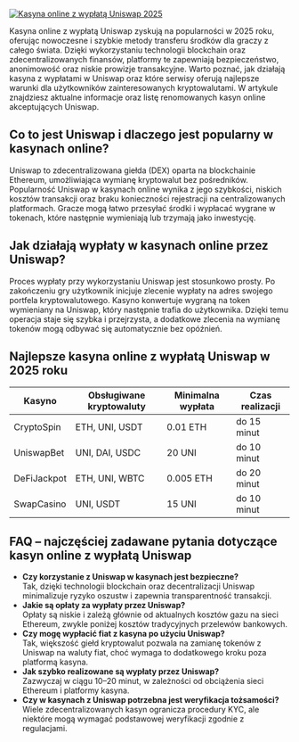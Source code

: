 [![Kasyna online z wypłatą Uniswap 2025](https://123-caf.pages.dev/gitsignup.png)](https://vrmoo.ru/Bt82HjjY)

<p>Kasyna online z wypłatą Uniswap zyskują na popularności w 2025 roku, oferując nowoczesne i szybkie metody transferu środków dla graczy z całego świata. Dzięki wykorzystaniu technologii blockchain oraz zdecentralizowanych finansów, platformy te zapewniają bezpieczeństwo, anonimowość oraz niskie prowizje transakcyjne. Warto poznać, jak działają kasyna z wypłatami w Uniswap oraz które serwisy oferują najlepsze warunki dla użytkowników zainteresowanych kryptowalutami. W artykule znajdziesz aktualne informacje oraz listę renomowanych kasyn online akceptujących Uniswap.</p>  <h2>Co to jest Uniswap i dlaczego jest popularny w kasynach online?</h2> <p>Uniswap to zdecentralizowana giełda (DEX) oparta na blockchainie Ethereum, umożliwiająca wymianę kryptowalut bez pośredników. Popularność Uniswap w kasynach online wynika z jego szybkości, niskich kosztów transakcji oraz braku konieczności rejestracji na centralizowanych platformach. Gracze mogą łatwo przesyłać środki i wypłacać wygrane w tokenach, które następnie wymieniają lub trzymają jako inwestycję.</p>  <h2>Jak działają wypłaty w kasynach online przez Uniswap?</h2> <p>Proces wypłaty przy wykorzystaniu Uniswap jest stosunkowo prosty. Po zakończeniu gry użytkownik inicjuje zlecenie wypłaty na adres swojego portfela kryptowalutowego. Kasyno konwertuje wygraną na token wymieniany na Uniswap, który następnie trafia do użytkownika. Dzięki temu operacja staje się szybka i przejrzysta, a dodatkowe zlecenia na wymianę tokenów mogą odbywać się automatycznie bez opóźnień.</p>  <h2>Najlepsze kasyna online z wypłatą Uniswap w 2025 roku</h2> <table>   <thead>     <tr>       <th>Kasyno</th>       <th>Obsługiwane kryptowaluty</th>       <th>Minimalna wypłata</th>       <th>Czas realizacji</th>     </tr>   </thead>   <tbody>     <tr>       <td>CryptoSpin</td>       <td>ETH, UNI, USDT</td>       <td>0.01 ETH</td>       <td>do 15 minut</td>     </tr>     <tr>       <td>UniswapBet</td>       <td>UNI, DAI, USDC</td>       <td>20 UNI</td>       <td>do 10 minut</td>     </tr>     <tr>       <td>DeFiJackpot</td>       <td>ETH, UNI, WBTC</td>       <td>0.005 ETH</td>       <td>do 20 minut</td>     </tr>     <tr>       <td>SwapCasino</td>       <td>UNI, USDT</td>       <td>15 UNI</td>       <td>do 10 minut</td>     </tr>   </tbody> </table>  <h2>FAQ – najczęściej zadawane pytania dotyczące kasyn online z wypłatą Uniswap</h2> <ul>   <li><strong>Czy korzystanie z Uniswap w kasynach jest bezpieczne?</strong><br>Tak, dzięki technologii blockchain oraz decentralizacji Uniswap minimalizuje ryzyko oszustw i zapewnia transparentność transakcji.</li>   <li><strong>Jakie są opłaty za wypłaty przez Uniswap?</strong><br>Opłaty są niskie i zależą głównie od aktualnych kosztów gazu na sieci Ethereum, zwykle poniżej kosztów tradycyjnych przelewów bankowych.</li>   <li><strong>Czy mogę wypłacić fiat z kasyna po użyciu Uniswap?</strong><br>Tak, większość giełd kryptowalut pozwala na zamianę tokenów z Uniswap na waluty fiat, choć wymaga to dodatkowego kroku poza platformą kasyna.</li>   <li><strong>Jak szybko realizowane są wypłaty przez Uniswap?</strong><br>Zazwyczaj w ciągu 10–20 minut, w zależności od obciążenia sieci Ethereum i platformy kasyna.</li>   <li><strong>Czy w kasynach z Uniswap potrzebna jest weryfikacja tożsamości?</strong><br>Wiele zdecentralizowanych kasyn ogranicza procedury KYC, ale niektóre mogą wymagać podstawowej weryfikacji zgodnie z regulacjami.</li> </ul>